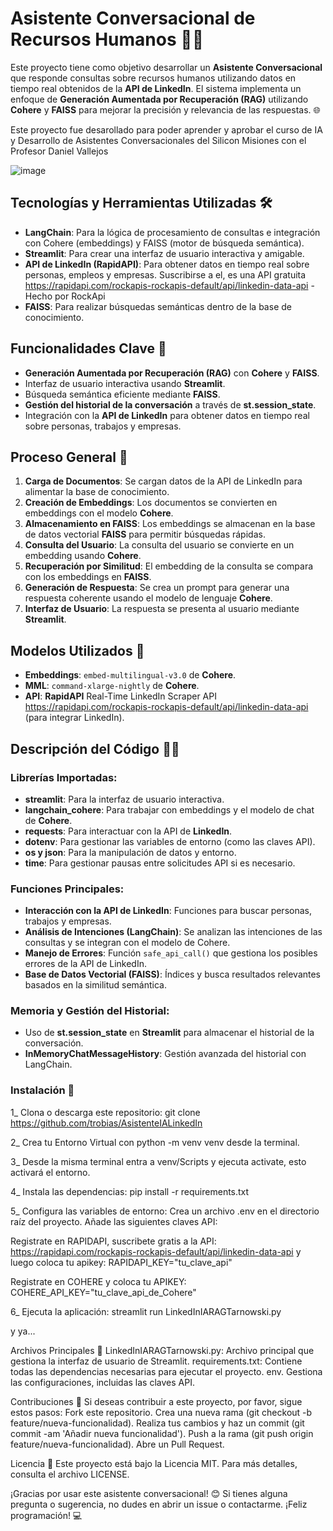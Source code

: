 # Asistente Conversacional de Recursos Humanos 🤖💼

Este proyecto tiene como objetivo desarrollar un **Asistente Conversacional** que responde consultas sobre recursos humanos utilizando datos en tiempo real obtenidos de la **API de LinkedIn**. El sistema implementa un enfoque de **Generación Aumentada por Recuperación (RAG)** utilizando **Cohere** y **FAISS** para mejorar la precisión y relevancia de las respuestas. 🌐

Este proyecto fue desarollado para poder aprender y aprobar el curso de IA y Desarrollo de Asistentes Conversacionales del Silicon Misiones con el Profesor Daniel Vallejos

![image](https://github.com/user-attachments/assets/c5e1937e-315a-4daf-a279-c77e11b5250d)

## Tecnologías y Herramientas Utilizadas 🛠️

- **LangChain**: Para la lógica de procesamiento de consultas e integración con Cohere (embeddings) y FAISS (motor de búsqueda semántica).
- **Streamlit**: Para crear una interfaz de usuario interactiva y amigable.
- **API de LinkedIn (RapidAPI)**: Para obtener datos en tiempo real sobre personas, empleos y empresas.
Suscribirse a el, es una API gratuita https://rapidapi.com/rockapis-rockapis-default/api/linkedin-data-api - Hecho por RockApi
- **FAISS**: Para realizar búsquedas semánticas dentro de la base de conocimiento.

## Funcionalidades Clave 🚀

- **Generación Aumentada por Recuperación (RAG)** con **Cohere** y **FAISS**.
- Interfaz de usuario interactiva usando **Streamlit**.
- Búsqueda semántica eficiente mediante **FAISS**.
- **Gestión del historial de la conversación** a través de **st.session_state**.
- Integración con la **API de LinkedIn** para obtener datos en tiempo real sobre personas, trabajos y empresas.

## Proceso General 🔄

1. **Carga de Documentos**: Se cargan datos de la API de LinkedIn para alimentar la base de conocimiento.
2. **Creación de Embeddings**: Los documentos se convierten en embeddings con el modelo **Cohere**.
3. **Almacenamiento en FAISS**: Los embeddings se almacenan en la base de datos vectorial **FAISS** para permitir búsquedas rápidas.
4. **Consulta del Usuario**: La consulta del usuario se convierte en un embedding usando **Cohere**.
5. **Recuperación por Similitud**: El embedding de la consulta se compara con los embeddings en **FAISS**.
6. **Generación de Respuesta**: Se crea un prompt para generar una respuesta coherente usando el modelo de lenguaje **Cohere**.
7. **Interfaz de Usuario**: La respuesta se presenta al usuario mediante **Streamlit**.

## Modelos Utilizados 🧠

- **Embeddings**: `embed-multilingual-v3.0` de **Cohere**.
- **MML**: `command-xlarge-nightly` de **Cohere**.
- **API**: **RapidAPI** Real-Time LinkedIn Scraper API
https://rapidapi.com/rockapis-rockapis-default/api/linkedin-data-api
 (para integrar LinkedIn).


## Descripción del Código 👨‍💻

### Librerías Importadas:
- **streamlit**: Para la interfaz de usuario interactiva.
- **langchain_cohere**: Para trabajar con embeddings y el modelo de chat de **Cohere**.
- **requests**: Para interactuar con la API de **LinkedIn**.
- **dotenv**: Para gestionar las variables de entorno (como las claves API).
- **os y json**: Para la manipulación de datos y entorno.
- **time**: Para gestionar pausas entre solicitudes API si es necesario.

### Funciones Principales:
- **Interacción con la API de LinkedIn**: Funciones para buscar personas, trabajos y empresas.
- **Análisis de Intenciones (LangChain)**: Se analizan las intenciones de las consultas y se integran con el modelo de Cohere.
- **Manejo de Errores**: Función `safe_api_call()` que gestiona los posibles errores de la API de LinkedIn.
- **Base de Datos Vectorial (FAISS)**: Índices y busca resultados relevantes basados en la similitud semántica.

### Memoria y Gestión del Historial:
- Uso de **st.session_state** en **Streamlit** para almacenar el historial de la conversación.
- **InMemoryChatMessageHistory**: Gestión avanzada del historial con LangChain.

### Instalación 🔧
1_ Clona o descarga este repositorio:
git clone https://github.com/trobias/AsistenteIALinkedIn

2_ Crea tu Entorno Virtual con python -m venv venv desde la terminal.

3_ Desde la misma terminal entra a venv/Scripts y ejecuta activate, esto activará el entorno.

4_ Instala las dependencias:
pip install -r requirements.txt

5_ Configura las variables de entorno:
Crea un archivo .env en el directorio raíz del proyecto.
Añade las siguientes claves API:

Registrate en RAPIDAPI, suscribete gratis a la API: https://rapidapi.com/rockapis-rockapis-default/api/linkedin-data-api y luego coloca tu apikey:
RAPIDAPI_KEY="tu_clave_api"

Registrate en COHERE y coloca tu APIKEY:
COHERE_API_KEY="tu_clave_api_de_Cohere"

6_ Ejecuta la aplicación:
streamlit run LinkedInIARAGTarnowski.py

y ya...

Archivos Principales 📂
LinkedInIARAGTarnowski.py: Archivo principal que gestiona la interfaz de usuario de Streamlit.
requirements.txt: Contiene todas las dependencias necesarias para ejecutar el proyecto.
env. Gestiona las configuraciones, incluidas las claves API.

Contribuciones 🤝
Si deseas contribuir a este proyecto, por favor, sigue estos pasos:
Fork este repositorio.
Crea una nueva rama (git checkout -b feature/nueva-funcionalidad).
Realiza tus cambios y haz un commit (git commit -am 'Añadir nueva funcionalidad').
Push a la rama (git push origin feature/nueva-funcionalidad).
Abre un Pull Request.

Licencia 📄
Este proyecto está bajo la Licencia MIT. Para más detalles, consulta el archivo LICENSE.

¡Gracias por usar este asistente conversacional! 😊 Si tienes alguna pregunta o sugerencia, no dudes en abrir un issue o contactarme. ¡Feliz programación! 💻

